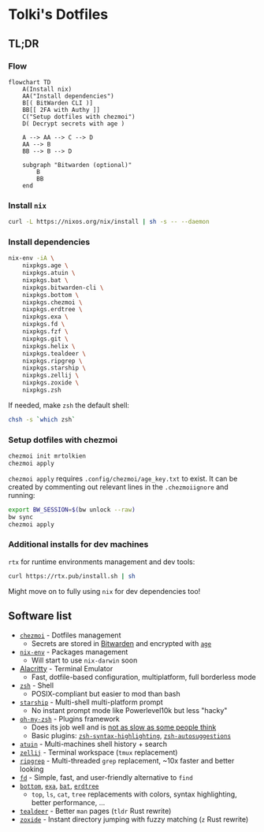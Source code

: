 # Tolki's Dotfiles

## TL;DR

### Flow

```mermaid
flowchart TD
    A(Install nix)
    AA("Install dependencies")
    B[( BitWarden CLI )]
    BB[[ 2FA with Authy ]]
    C("Setup dotfiles with chezmoi")
    D( Decrypt secrets with age )

    A --> AA --> C --> D
    AA --> B
    BB --> B --> D

    subgraph "Bitwarden (optional)"
        B
        BB
    end
```

### Install `nix`

```sh
curl -L https://nixos.org/nix/install | sh -s -- --daemon
```

### Install dependencies

```sh
nix-env -iA \
    nixpkgs.age \
    nixpkgs.atuin \
    nixpkgs.bat \
    nixpkgs.bitwarden-cli \
    nixpkgs.bottom \
    nixpkgs.chezmoi \
    nixpkgs.erdtree \
    nixpkgs.exa \
    nixpkgs.fd \
    nixpkgs.fzf \
    nixpkgs.git \
    nixpkgs.helix \
    nixpkgs.tealdeer \
    nixpkgs.ripgrep \
    nixpkgs.starship \
    nixpkgs.zellij \
    nixpkgs.zoxide \
    nixpkgs.zsh
```

If needed, make `zsh` the default shell:

```sh
chsh -s `which zsh`
```

### Setup dotfiles with chezmoi

```sh
chezmoi init mrtolkien
chezmoi apply
```

`chezmoi apply` requires `.config/chezmoi/age_key.txt` to exist. It can be created by commenting out relevant lines in the `.chezmoiignore` and running:

```sh
export BW_SESSION=$(bw unlock --raw)
bw sync
chezmoi apply
```

### Additional installs for dev machines

`rtx` for runtime environments management and dev tools:

```sh
curl https://rtx.pub/install.sh | sh
```

Might move on to fully using `nix` for dev dependencies too!

<!-- TODO: `lazygit`, `python`, `poetry`, `dbmate`, `gh`, `hugo`, `pulumi` can all be installed by both `rtx` and `nix-env`. Which is best for which? -->

## Software list

- [`chezmoi`](https://www.chezmoi.io/) - Dotfiles management
  - Secrets are stored in [Bitwarden](https://bitwarden.com/) and encrypted with [`age`](https://github.com/FiloSottile/age)
- [`nix-env`](https://nix.dev/) - Packages management
  - Will start to use `nix-darwin` soon
- [Alacritty](https://github.com/alacritty/alacritty) - Terminal Emulator
  - Fast, dotfile-based configuration, multiplatform, full borderless mode
- [`zsh`](https://www.zsh.org/) - Shell
  - POSIX-compliant but easier to mod than bash
- [`starship`](https://starship.rs/) - Multi-shell multi-platform prompt
  - No instant prompt mode like Powerlevel10k but less "hacky"
- [`oh-my-zsh`](https://ohmyz.sh/) - Plugins framework
  - Does its job well and is [not as slow as some people think](https://github.com/romkatv/zsh-bench/blob/master/doc/linux-desktop.md)
  - Basic plugins: [`zsh-syntax-highlighting`](https://github.com/zsh-users/zsh-syntax-highlighting.git), [`zsh-autosuggestions`](https://github.com/zsh-users/zsh-autosuggestions)
- [`atuin`](https://atuin.sh/) - Multi-machines shell history + search
- [`zellij`](https://zellij.dev/) - Terminal workspace (`tmux` replacement)
- [`ripgrep`](https://github.com/BurntSushi/ripgrep) - Multi-threaded `grep` replacement, ~10x faster and better looking
- [`fd`](https://github.com/sharkdp/fd) - Simple, fast, and user-friendly alternative to `find`
- [`bottom`](https://github.com/ClementTsang/bottom), [`exa`](https://github.com/ogham/exa), [`bat`](https://github.com/sharkdp/bat), [`erdtree`](https://github.com/solidiquis/erdtree#configuration-file)
  - `top`, `ls`, `cat`, `tree` replacements with colors, syntax highlighting, better performance, ...
- [`tealdeer`](https://github.com/dbrgn/tealdeer) - Better `man` pages (`tldr` Rust rewrite)
- [`zoxide`](https://github.com/ajeetdsouza/zoxide) - Instant directory jumping with fuzzy matching (`z` Rust rewrite)
